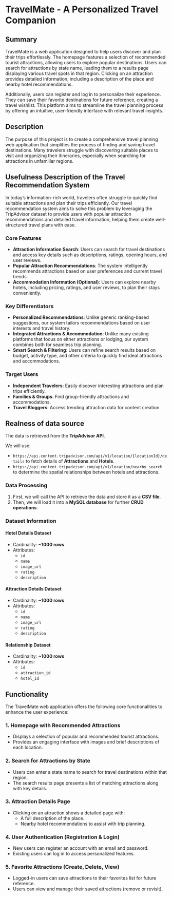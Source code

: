 # TravelMate - A Personalized Travel Companion
## Summary  
TravelMate is a web application designed to help users discover and plan their trips effortlessly. The homepage features a selection of recommended tourist attractions, allowing users to explore popular destinations. Users can search for attractions by state name, leading them to a results page displaying various travel spots in that region. Clicking on an attraction provides detailed information, including a description of the place and nearby hotel recommendations.  

Additionally, users can register and log in to personalize their experience. They can save their favorite destinations for future reference, creating a travel wishlist. This platform aims to streamline the travel planning process by offering an intuitive, user-friendly interface with relevant travel insights.  

## Description  
The purpose of this project is to create a comprehensive travel planning web application that simplifies the process of finding and saving travel destinations. Many travelers struggle with discovering suitable places to visit and organizing their itineraries, especially when searching for attractions in unfamiliar regions.  

## Usefulness Description of the Travel Recommendation System

In today’s information-rich world, travelers often struggle to quickly find suitable attractions and plan their trips efficiently. Our travel recommendation system aims to solve this problem by leveraging the TripAdvisor dataset to provide users with popular attraction recommendations and detailed travel information, helping them create well-structured travel plans with ease.

### Core Features

- **Attraction Information Search**: Users can search for travel destinations and access key details such as descriptions, ratings, opening hours, and user reviews.
- **Popular Attraction Recommendations**: The system intelligently recommends attractions based on user preferences and current travel trends.
- **Accommodation Information (Optional)**: Users can explore nearby hotels, including pricing, ratings, and user reviews, to plan their stays conveniently.

### Key Differentiators

- **Personalized Recommendations**: Unlike generic ranking-based suggestions, our system tailors recommendations based on user interests and travel history.
- **Integrated Attractions & Accommodation**: Unlike many existing platforms that focus on either attractions or lodging, our system combines both for seamless trip planning.
- **Smart Search & Filtering**: Users can refine search results based on budget, activity type, and other criteria to quickly find ideal attractions and accommodations.

### Target Users

- **Independent Travelers**: Easily discover interesting attractions and plan trips efficiently.
- **Families & Groups**: Find group-friendly attractions and accommodations.
- **Travel Bloggers**: Access trending attraction data for content creation.
## Realness of data source 

The data is retrieved from the **TripAdvisor API**.

We will use:  
- `https://api.content.tripadvisor.com/api/v1/location/{locationId}/details` to fetch details of **Attractions** and **Hotels**.  
- `https://api.content.tripadvisor.com/api/v1/location/nearby_search` to determine the spatial relationships between hotels and attractions.  

### **Data Processing**  
1. First, we will call the API to retrieve the data and store it as a **CSV file**.  
2. Then, we will load it into a **MySQL database** for further **CRUD operations**.  

### **Dataset Information**  

#### **Hotel Details Dataset**  
- Cardinality: **~1000 rows**  
- Attributes:  
  - `id`  
  - `name`  
  - `image_url`  
  - `rating`  
  - `description`  

#### **Attraction Details Dataset**  
- Cardinality: **~1000 rows**  
- Attributes:  
  - `id`  
  - `name`  
  - `image_url`  
  - `rating`  
  - `description`  

#### **Relationship Dataset**  
- Cardinality: **~1000 rows**  
- Attributes:  
  - `id`  
  - `attraction_id`  
  - `hotel_id`  

## Functionality  
The TravelMate web application offers the following core functionalities to enhance the user experience:  

### 1. Homepage with Recommended Attractions  
- Displays a selection of popular and recommended tourist attractions.  
- Provides an engaging interface with images and brief descriptions of each location.  

### 2. Search for Attractions by State  
- Users can enter a state name to search for travel destinations within that region.  
- The search results page presents a list of matching attractions along with key details.  

### 3. Attraction Details Page  
- Clicking on an attraction shows a detailed page with:  
  - A full description of the place.  
  - Nearby hotel recommendations to assist with trip planning.  

### 4. User Authentication (Registration & Login)  
- New users can register an account with an email and password.  
- Existing users can log in to access personalized features.  

### 5. Favorite Attractions (Create, Delete, View)  
- Logged-in users can save attractions to their favorites list for future reference.  
- Users can view and manage their saved attractions (remove or revisit).  



